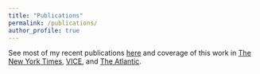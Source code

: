 ```yaml
---
title: "Publications"
permalink: /publications/
author_profile: true
---
```


See most of my recent publications [here](https://shift.hks.harvard.edu/author/annette-gailliot/) and coverage of this work in [The New York Times](https://www.nytimes.com/2022/06/13/business/covid-sick-days.html), [VICE](https://www.vice.com/en/article/epxw9m/dollar-general-target-starbucks-minimum-wage), and [The Atlantic](https://www.theatlantic.com/health/archive/2022/01/omicron-america-jobs-worker-shortage/621263/).

